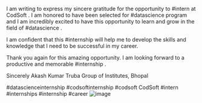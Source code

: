 I am writing to express my sincere gratitude for the opportunity to #intern at CodSoft . I am honored to have been selected for #datascience program and I am incredibly excited to have this opportunity to learn and grow in the field of #datascience .

I am confident that this #internship will help me to develop the skills and knowledge that I need to be successful in my career.

Thank you again for this amazing opportunity. I am looking forward to a productive and memorable #internship .

Sincerely
Akash Kumar
Truba Group of Institutes, Bhopal

#datascienceinternship #codsoftinternship #codsoft CodSoft #intern #internships #internship #career
![image](https://github.com/Akash0533/CODSOFT/assets/112855145/6b378c31-2e97-46f8-9a7c-17e391bfa81b)
